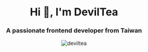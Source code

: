 <h1 align="center">Hi 👋, I'm DevilTea</h1>
<h3 align="center">A passionate frontend developer from Taiwan</h3>

<p align="center"> <img src="https://komarev.com/ghpvc/?username=deviltea&label=Profile%20views&color=0e75b6&style=flat" alt="deviltea" /> </p>
